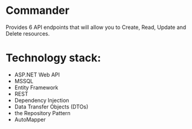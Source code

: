 # Commander
Provides 6 API endpoints that will allow you to Create, Read, Update and Delete resources.
# Technology stack:
- ASP.NET Web API
- MSSQL
- Entity Framework
- REST
- Dependency Injection
- Data Transfer Objects (DTOs)
- the Repository Pattern
- AutoMapper
